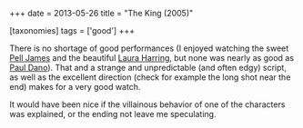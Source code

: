 +++
date = 2013-05-26
title = "The King (2005)"

[taxonomies]
tags = ['good']
+++

There is no shortage of good performances (I enjoyed watching the sweet
[Pell James] and the beautiful [Laura Harring], but none was nearly as
good as [Paul Dano]). That and a strange and unpredictable (and often
edgy) script, as well as the excellent direction (check for example the
long shot near the end) makes for a very good watch.

It would have been nice if the villainous behavior of one of the
characters was explained, or the ending not leave me speculating.

  [Pell James]: http://en.wikipedia.org/wiki/Pell_James
  [Laura Harring]: http://en.wikipedia.org/wiki/Laura_Harring
  [Paul Dano]: http://en.wikipedia.org/wiki/Paul_Dano
